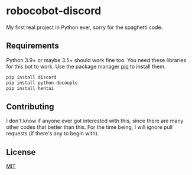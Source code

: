 # robocobot-discord

My first real project in Python ever, sorry for the spaghetti code.

## Requirements

Python 3.9+ or maybe 3.5+ should work fine too.
You need these libraries for this bot to work. Use the package manager [pip](https://pip.pypa.io/en/stable/) to install them.

```bash
pip install discord
pip install python-decouple
pip install hentai
```

## Contributing
I don't know if anyone ever got interested with this, since there are many other codes that better than this. For the time being, I will ignore pull requests (if there's any to begin with).


## License
[MIT](https://choosealicense.com/licenses/mit/)
